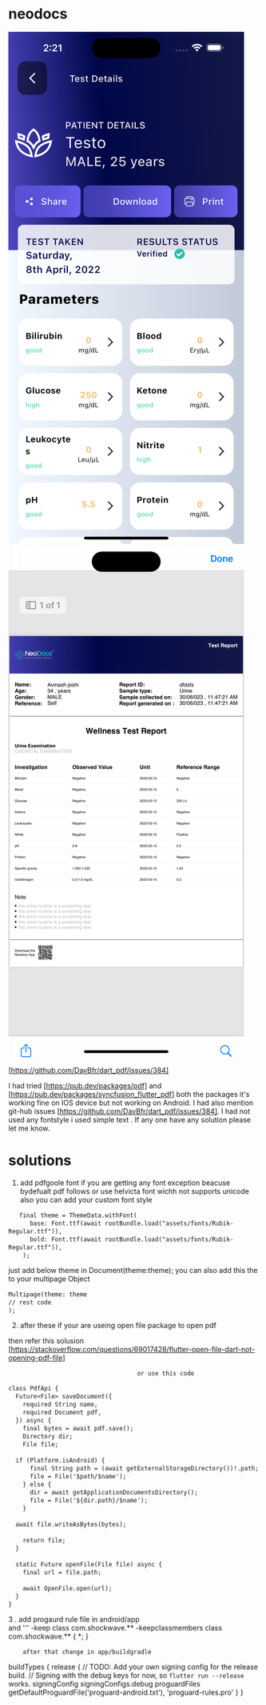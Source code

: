 # neodocs

![](screen_shots/1.png)
![](screen_shots/2.png)


[https://github.com/DavBfr/dart_pdf/issues/384]

I had tried [https://pub.dev/packages/pdf] and [https://pub.dev/packages/syncfusion_flutter_pdf] both the packages it's working fine on IOS device but not working on Android.
I had also mention git-hub issues [https://github.com/DavBfr/dart_pdf/issues/384]. 
I had not used any fontstyle i used simple text .
If any one have any solution please let me know. 

# solutions 

1. add pdfgoole font if you are getting any font exception beacuse bydefualt pdf follows or use helvicta font wichh not supports unicode 
also you can add your custom font style 
```
   final theme = ThemeData.withFont(
      base: Font.ttf(await rootBundle.load("assets/fonts/Rubik-Regular.ttf")),
      bold: Font.ttf(await rootBundle.load("assets/fonts/Rubik-Regular.ttf")),
    );
```
  just add below theme in Document(theme:theme);
you can also add this the to your multipage Object 
```
Multipage(theme: theme 
// rest code 
);
```
2. after these if your are useing open file package to open pdf 

then refer this solusion [https://stackoverflow.com/questions/69017428/flutter-open-file-dart-not-opening-pdf-file] 

                                        or use this code  
```
class PdfApi {
  Future<File> saveDocument({
    required String name,
    required Document pdf,
  }) async {
    final bytes = await pdf.save();
    Directory dir;
    File file;

  if (Platform.isAndroid) {
      final String path = (await getExternalStorageDirectory())!.path;
      file = File('$path/$name');
    } else {
      dir = await getApplicationDocumentsDirectory();
      file = File('${dir.path}/$name');
    }

  await file.writeAsBytes(bytes);

    return file;
  }

  static Future openFile(File file) async {
    final url = file.path;

    await OpenFile.open(url);
  }
}
```
3 . add progaurd rule file in android/app  
                    and
'''
 -keep class com.shockwave.**
 -keepclassmembers class com.shockwave.** { *; }
```  add above line in file 
    after that change in app/buildgradle 

```
 buildTypes {
        release {
            // TODO: Add your own signing config for the release build.
            // Signing with the debug keys for now, so `flutter run --release` works.
            signingConfig signingConfigs.debug
            proguardFiles getDefaultProguardFile('proguard-android.txt'), 'proguard-rules.pro'
        }
    }
```add proguardFiles rule


  
